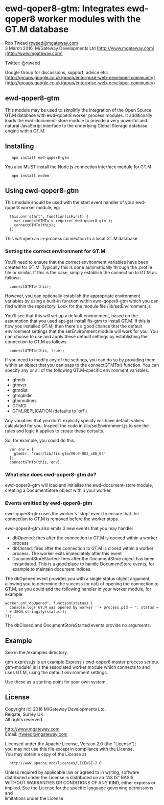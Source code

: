 # ewd-qoper8-gtm: Integrates ewd-qoper8 worker modules with the GT.M database
 
Rob Tweed <rtweed@mgateway.com>  
3 March 2016, M/Gateway Developments Ltd [http://www.mgateway.com](http://www.mgateway.com)  

Twitter: @rtweed

Google Group for discussions, support, advice etc: [http://groups.google.co.uk/group/enterprise-web-developer-community](http://groups.google.co.uk/group/enterprise-web-developer-community)


## ewd-qoper8-gtm

This module may be used to simplifiy the integration of the Open Source GT.M database with ewd-qoper8 worker process modules. 
It additionally loads the ewd-document-store module to provide a very powerful and natural JavaScript interface to the underlying
Global Storage database engine within GT.M.

## Installing

       npm install ewd-qoper8-gtm

You also MUST install the Node.js connection interface module for GT.M:

       npm install nodem
	   
## Using ewd-qoper8-gtm

This module should be used with the start event handler of your ewd-qoper8 worker module, eg:

      this.on('start', function(isFirst) {
        var connectGTMTo = require('ewd-qoper8-gtm');
        connectGTMTo(this);
      });

This will open an in-process connection to a local GT.M database.

### Setting the correct environment for GT.M

You'll need to ensure that the correct environment variables have been created for GT.M.  Typically this is done
automatically through the .profile file or similar.  If this is the case, simply establish the connection to GT.M
as follows:

      connectGTMTo(this);

However, you can optionally establish the appropriate environment variables by using a built-in function within 
ewd-qoper8-gtm which you can find within the repository.  Look for the module file /lib/setEnvironment.js

You'll see that this will set up a default environment, based on the assumption that you used apt-get install fis-gtm 
to install GT.M.  If this is how you installed GT.M, then there's a good chance that the default environment settings
that the setEnvironment module will work for you.  You can choose to use and apply these default settings by
establishing the connection to GT.M as follows:

      connectGTMTo(this, true);

If you need to modify any of the settings, you can do so by providing them within an object that you can pass to
the connectGTMTo() function.  You can specify any or all of the following GT.M-specific environment variables:

- gtmdir
- gtmver
- gtmdist
- gtmgbldir
- gtmroutines
- GTMCI
- GTM_REPLICATION  (defaults to 'off')

Any variables that you don't explicity specify will have default values calculated for you.  Inspect the code in
/lib/setEnvironment.js to see the rules and logic it applies to create these defaults.

So, for example, you could do this:

      var env = {
        gtmdir: '/usr/lib/fis-gtm/V6.0-003_x86_64'
      };
      connectGTMTo(this, env);

### What else does ewd-qoper8-gtm do?

ewd-qoper8-gtm will load and initialise the ewd-document-store module, creating a DocumentStore object within your worker.

### Events emitted by ewd-qoper8-gtm

ewd-qoper8-gtm uses the worker's 'stop' event to ensure that the connection to GT.M is removed before the worker stops.

ewd-qoper8-gtm also emits 3 new events that you may handle:

- dbOpened: fires after the connection to GT.M is opened within a worker process
- dbClosed: fires after the connection to GT.M is closed within a worker process.  The worker exits immediately after this event
- DocumentStoreStarted: fires after the DocumentStore object has been instantiated.  This is a good place to handle DocumentStore events, 
 for example to maintain document indices.

The dbOpened event provides you with a single status object argument, allowing you to determine the success (or not) of
opening the connection to GT.M, so you could add the following handler in your worker module, for example:

    worker.on('dbOpened', function(status) {
      console.log('GT.M was opened by worker ' + process.pid + ': status = ' + JSON.stringify(status));
    });


The dbClosed and DocumentStoreStarted events provide no arguments.

## Example

See in the /examples directory.

gtm-express,js is an example Express / ewd-qoper8 master process scripts. gtm-module1.js is
the associated worker module which connects to and uses GT.M, using the default environment settings.

Use these as a starting point for your own system.


## License

 Copyright (c) 2016 M/Gateway Developments Ltd,                           
 Reigate, Surrey UK.                                                      
 All rights reserved.                                                     
                                                                           
  http://www.mgateway.com                                                  
  Email: rtweed@mgateway.com                                               
                                                                           
                                                                           
  Licensed under the Apache License, Version 2.0 (the "License");          
  you may not use this file except in compliance with the License.         
  You may obtain a copy of the License at                                  
                                                                           
      http://www.apache.org/licenses/LICENSE-2.0                           
                                                                           
  Unless required by applicable law or agreed to in writing, software      
  distributed under the License is distributed on an "AS IS" BASIS,        
  WITHOUT WARRANTIES OR CONDITIONS OF ANY KIND, either express or implied. 
  See the License for the specific language governing permissions and      
   limitations under the License.      
